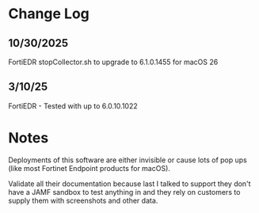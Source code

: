 # Change Log

## 10/30/2025
FortiEDR stopCollector.sh to upgrade to 6.1.0.1455 for macOS 26

## 3/10/25 
FortiEDR - Tested with up to 6.0.10.1022


# Notes
Deployments of this software are either invisible or cause lots of pop ups (like most Fortinet Endpoint products for macOS).

Validate all their documentation because last I talked to support they don't have a JAMF sandbox to test anything in and they rely on customers to supply them with screenshots and other data. <sigh>

